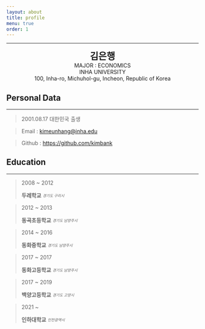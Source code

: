 ```yaml
---
layout: about
title: profile
menu: true
order: 1
---
```


---

<center>
<span style=
"font-size:170%;
font-weight:bold">
김은행
</span>
</center>

<center>MAJOR : ECONOMICS</center>

<center>INHA UNIVERSITY</center>

<center>100, Inha-ro, Michuhol-gu, Incheon, Republic of Korea</center>

## Personal Data

---

> 2001.08.17 대한민국 출생

> Email : kimeunhang@inha.edu

> Github : <a href="https://github.com/kimbank">https://github.com/kimbank</a>

## Education

---

> 2008 ~ 2012
>
> **두레학교** <sub><sup>_경기도 구리시_</sup></sub>

> 2012 ~ 2013
>
> **동곡초등학교** <sub><sup>_경기도 남양주시_</sup></sub>

> 2014 ~ 2016
>
> **동화중학교** <sub><sup>_경기도 남양주시_</sup></sub>

<!-- > <center>2014 ~ 2016</center>
>
> <a href="http://www.donghwa.ms.kr/"><img src="/assets/img/donghwams.png" align="left" height="50px" width="50px" alt="경기도 남양주시 동화중학교"></a>
> <center>동화중학교</center> -->

> 2017 ~ 2017
>
> **동화고등학교** <sub><sup>_경기도 남양주시_</sup></sub>

> 2017 ~ 2019
>
> **백양고등학교** <sub><sup>_경기도 고양시_</sup></sub>

> 2021 ~
>
> **인하대학교** <sub><sup>_인천광역시_</sup></sub>

<!-- //** 원 작성자의 샘플 **//

## Research Interest

---

- Computer Vision

  - image Object Detection
  - Vot
  - Semantic/Instance Segmentation
  - Super Resolution

- Machine Learning / Deep Learning
  - GAN
  - Few-Shot Learning
  - Meta Learning

## Project

---

- **Visual Object Tracking Using Plenoptic Image Sequences**

과학기술정보통신부-한성대 프로젝트 : 학부생 인턴

Lightfield 영상에서의 Siamease Network를 이용한 단일 객체 추적

- **FPV Swlf-driving RC Car**

VR 헤드셋을 통해 FPV 카메라에서 보내는 실시간 영상을 받으며 일반인들에게 조금더 쉽고 안전하게 자율주행을 체험해보는 프로젝트 수행

- **Anti Drone AI Robot using object detection**

SSD를 활용한 드론 탐지프로그램으로 라즈베리파이와 3D프린터를 이용해 만든 로봇이 드론을 인식하고 pan and tilt모터 체계를 이용하여 드론 트래킹

- **AI Mashroom Classificator App**

mobileNet을 이용한 classification으로 버섯을 구별해주는 인공지능 버섯 도감 어플로서 독버섯 채취 및 섭취 방지를 위한 어플

## Awards

---

<u><strong><a href="https://www.youtube.com/watch?v=-ofj2vTvH0Q/">\*\*The 15th HANSUNG Engineering Competitive Exhibition[PM] 2019 </a></strong></u>

- BRONZE PRIZE, SPONSOR PRIZE

<u><strong><a href="https://www.youtube.com/watch?v=5rFu7Kv_DfY&t=362s">\*\*HANSUNG UNIVERSICY C&C FESTIVAL[PM] 2020</a></strong></u>

- BRONZE PRIZE

<a herf="https://www.youtube.com/watch?v=Mn9Dx5xukcg&t=10s"><u><strong>\*\*The 16th HANSUNG Engineering Competitive Exhibition[PM] 2020</strong></u></a>

- SILVER PRIZE , - BRONZE PRIZE

<a herf="https://www.youtube.com/watch?v=ah9MZQ0PjMI&t=60s"><u><strong>2020년 공개SW 개발자 대회(주최:과학기술정보통신부, 주관:정보통신산업진흥원) [PM] 2020</strong></u></a>

<a herf="https://blog.naver.com/khw11044/222152408161">BRONZE PRIZE</a>

## Work Experiences

---

-2020. 07 – 2020. 11 Visual Object Tracking Using Plenoptic Image Sequences,

Hansung Univ – ETRI

<a herf="https://github.com/khw11044/PlenOpticVot_Siamfc_2020">https://github.com/khw11044/PlenOpticVot_Siamfc_2020</a> -->

<!-- ## Skills and Certification

---

-Language : C++ <sub><sup>_beginner_</sup></sub> -->

<!-- ## Patents

---

None -->

